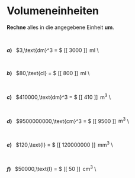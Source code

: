<!--
version:  0.0.1

language: de

@style
input {
    text-align: center;
}

.flex-container {
    display: flex;
    flex-wrap: wrap;
    align-items: stretch;
    gap: 20px;
}

.flex-child {
    flex: 1;
    min-width: 350px;
    margin-right: 20px;
}

@media (max-width: 400px) {
    .flex-child {
        flex: 100%;
        margin-right: 0;
    }
}
@end

formula: \carry   \textcolor{red}{\scriptsize #1}
formula: \digit   \rlap{\carry{#1}}\phantom{#2}#2
formula: \permil  \text{‰}

import: https://raw.githubusercontent.com/LiaTemplates/Tikz-Jax/main/README.md

script: https://cdn.jsdelivr.net/gh/LiaTemplates/Tikz-Jax@main/dist/index.js


tags: Einheiten, Länge, Volumen, mittel, sehr niedrig, Angeben

comment: Rechne die Volumeneinheit richtig um.

author: Martin Lommatzsch

-->




# Volumeneinheiten


**Rechne** alles in die angegebene Einheit **um**.

<br>


<section class="flex-container">

<div class="flex-child">

__$a)\;\;$__ $3\,\text{dm}^3 = $ [[   3000    ]] $\,\text{ml}$ \

</div>
<br>
<div class="flex-child">

__$b)\;\;$__ $80\,\text{cl} = $ [[    800    ]] $\,\text{ml}$ \

</div>
<br>
<div class="flex-child">

__$c)\;\;$__ $410000\,\text{dm}^3 = $ [[    410    ]] $\,\text{m}^3$ \

</div>
<br>
<div class="flex-child">

__$d)\;\;$__ $9500000000\,\text{cm}^3 = $ [[    9500   ]] $\,\text{m}^3$ \

</div>
<br>
<div class="flex-child">

__$e)\;\;$__ $120\,\text{l} = $ [[ 120000000 ]] $\,\text{mm}^3$ \

</div>
<br>
<div class="flex-child">

__$f)\;\;$__ $50000\,\text{l} = $ [[     50     ]] $\,\text{cm}^3$ \

</div>


</section>

<br>
<br>
<br>
<br>
<br>